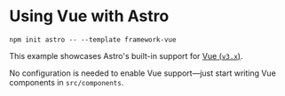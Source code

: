 # Using Vue with Astro

```
npm init astro -- --template framework-vue
```

This example showcases Astro's built-in support for [Vue (`v3.x`)](https://v3.vuejs.org/).

No configuration is needed to enable Vue support—just start writing Vue components in `src/components`.

